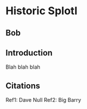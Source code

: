 # Historic Splotl
## Bob
## Introduction

Blah blah blah

## Citations
Ref1: Dave Null
Ref2: Big Barry

